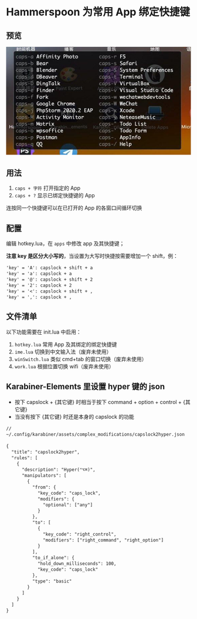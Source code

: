 # Hammerspoon 为常用 App 绑定快捷键

## 预览

![打开 App 的快捷键清单](screenshot/app-hotkey-help.jpg)

## 用法

1. `caps + 字符` 打开指定的 App
1. `caps + ?` 显示已绑定快捷键的 App

连按同一个快捷键可以在已打开的 App 的各窗口间循环切换

## 配置

编辑 hotkey.lua，在 `apps` 中修改 app 及其快捷键；

**注意 key 是区分大小写的**，当设置为大写时快捷按需要增加一个 shift，例：

```
'key' = 'A': capslock + shift + a
'key' = 'a': capslock + a
'key' = '@': capslock + shift + 2
'key' = '2': capslock + 2
'key' = '<': capslock + shift + ,
'key' = ',': capslock + ,
```

## 文件清单

以下功能需要在 init.lua 中启用：

1. `hotkey.lua` 常用 App 及其绑定的绑定快捷键
1. `ime.lua` 切换到中文输入法（废弃未使用）
1. `winSwitch.lua` 类似 cmd+tab 的窗口切换（废弃未使用）
1. `work.lua` 根据位置切换 wifi（废弃未使用）

## Karabiner-Elements 里设置 hyper 键的 json

* 按下 capslock + {其它键} 时相当于按下 command + option + control + {其它键}
* 当没有按下 {其它键} 时还是本身的 capslock 的功能

```jsonnet
// ~/.config/karabiner/assets/complex_modifications/capslock2hyper.json

{
  "title": "capslock2hyper",
  "rules": [
    {
      "description": "Hyper(⌃⌥⌘)",
      "manipulators": [
        {
          "from": {
            "key_code": "caps_lock",
            "modifiers": {
              "optional": ["any"]
            }
          },
          "to": [
            {
              "key_code": "right_control",
              "modifiers": ["right_command", "right_option"]
            }
          ],
          "to_if_alone": {
            "hold_down_milliseconds": 100,
            "key_code": "caps_lock"
          },
          "type": "basic"
        }
      ]
    }
  ]
}
```

